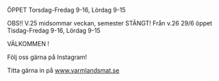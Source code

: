 ÖPPET Torsdag-Fredag 9-16, Lördag 9-15

OBS!! V.25 midsommar veckan, semester STÄNGT!
Från v.26 29/6 öppet Tisdag-Fredag 9-16, Lördag 9-15

VÄLKOMMEN !

Följ oss gärna på Instagram!

Titta gärna in på www.varmlandsmat.se

